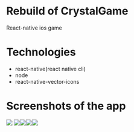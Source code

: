 # Rebuild of CrystalGame
React-native ios game 

# Technologies
- react-native(react native cli)
- node
- react-native-vector-icons

# Screenshots of the app
![](gameScreenShoot/screenshot1.png)
![](gameScreenShoot/screenshot2.png)![](gameScreenShoot/screenshot3.png)![](gameScreenShoot/screenshot4.png)![](gameScreenShoot/screenshot5.png)





